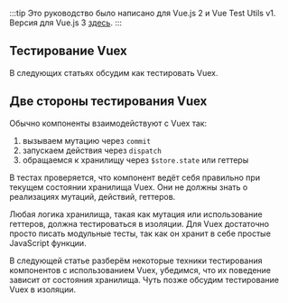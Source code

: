 :::tip Это руководство было написано для Vue.js 2 и Vue Test Utils v1.
Версия для Vue.js 3 [здесь](/v3/ru).
:::

## Тестирование Vuex

В следующих статьях обсудим как тестировать Vuex. 

## Две стороны тестирования Vuex

Обычно компоненты взаимодействуют с Vuex так:

1. вызываем мутацию через `commit`
2. запускаем действия через `dispatch`
3. обращаемся к хранилищу через `$store.state` или геттеры

В тестах проверяется, что компонент ведёт себя правильно при текущем состоянии хранилища Vuex. Они не должны знать о реализациях мутаций, действий, геттеров.

Любая логика хранилища, такая как мутация или использование геттеров, должна тестироваться в изоляции. Для Vuex достаточно просто писать модульные тесты, так как он хранит в себе простые JavaScript функции.

В следующей статье разберём некоторые техники тестирования компонентов с использованием Vuex, убедимся, что их поведение зависит от состояния хранилища. Чуть позже обсудим тестирование Vuex в изоляции.
